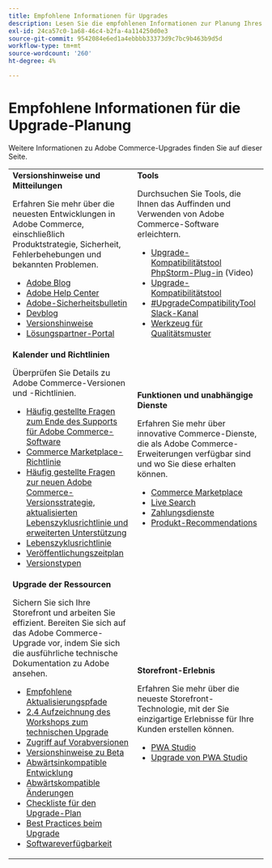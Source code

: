 ```yaml
---
title: Empfohlene Informationen für Upgrades
description: Lesen Sie die empfohlenen Informationen zur Planung Ihres Adobe Commerce-Upgrades.
exl-id: 24ca57c0-1a68-46c4-b2fa-4a114250d0e3
source-git-commit: 9542084e6ed1a4ebbbb33373d9c7bc9b463b9d5d
workflow-type: tm+mt
source-wordcount: '260'
ht-degree: 4%

---
```


# Empfohlene Informationen für die Upgrade-Planung

Weitere Informationen zu Adobe Commerce-Upgrades finden Sie auf dieser Seite.

<table>
  <tbody>
    <tr>
      <td><strong>Versionshinweise und Mitteilungen</strong>
        <p>Erfahren Sie mehr über die neuesten Entwicklungen in Adobe Commerce, einschließlich Produktstrategie, Sicherheit, Fehlerbehebungen und bekannten Problemen.</p>
          <ul>
            <li><a href="https://blog.adobe.com/">Adobe Blog</a></li>
            <li><a href="https://experienceleague.adobe.com/docs/commerce-knowledge-base/kb/overview.html">Adobe Help Center</a></li>
            <li><a href="https://helpx.adobe.com/security/security-bulletin.html">Adobe-Sicherheitsbulletin</a></li>
            <li><a href="https://community.magento.com/t5/Magento-DevBlog/bg-p/devblog">Devblog</a></li>
            <li><a href="https://experienceleague.adobe.com/docs/commerce-operations/release/notes/overview.html">Versionshinweise</a></li>
            <li><a href="https://solutionpartners.adobe.com/solution-partners.html">Lösungspartner-Portal</a></li>
          </ul>
        </td>
      <td><strong>Tools</strong>
        <p>Durchsuchen Sie Tools, die Ihnen das Auffinden und Verwenden von Adobe Commerce-Software erleichtern.</p>
          <ul>
            <li><a href="https://experienceleague.adobe.com/docs/commerce-learn/tutorials/uct-phpstorm.html">Upgrade-Kompatibilitätstool PhpStorm-Plug-in</a> (Video)</li>
            <li><a href="../upgrade-compatibility-tool/overview.md">Upgrade-Kompatibilitätstool</a></li>
            <li><a href="https://magentocommeng.slack.com/archives/C019Y143U9F">#UpgradeCompatibilityTool Slack-Kanal</a></li>
            <li><a href="../../tools/quality-patches-tool/usage.md">Werkzeug für Qualitätsmuster</a></li>
          </ul>
      </td>
    </tr>
    <tr>
      <td><strong>Kalender und Richtlinien</strong>
        <p>Überprüfen Sie Details zu Adobe Commerce-Versionen und -Richtlinien.</p>
          <ul>
            <li><a href="https://experienceleague.adobe.com/docs/commerce-knowledge-base/kb/faq/adobe-commerce-eos-policy-faq.html">Häufig gestellte Fragen zum Ende des Supports für Adobe Commerce-Software</a></li>
            <li><a href="https://developer.adobe.com/commerce/marketplace/guides/sellers/compatibility/requirements/">Commerce Marketplace-Richtlinie</a></li>
            <li><a href="https://experienceleague.adobe.com/docs/commerce-knowledge-base/kb/faq/adobe-commerce-release-strategy-lifecycle-policy.html">Häufig gestellte Fragen zur neuen Adobe Commerce-Versionsstrategie, aktualisierten Lebenszyklusrichtlinie und erweiterten Unterstützung</a></li>
            <li><a href="https://www.adobe.com/content/dam/cc/en/legal/terms/enterprise/pdfs/Adobe-Commerce-Software-Lifecycle-Policy.pdf">Lebenszyklusrichtlinie</a></li>
            <li><a href="../../release/schedule.md">Veröffentlichungszeitplan</a></li>
            <li><a href="../../release/versioning-policy.md">Versionstypen</a></li>
          </ul>
        </td>
      <td><strong>Funktionen und unabhängige Dienste</strong>
        <p>Erfahren Sie mehr über innovative Commerce-Dienste, die als Adobe Commerce-Erweiterungen verfügbar sind und wo Sie diese erhalten können.</p>
          <ul>
            <li><a href="https://marketplace.magento.com/">Commerce Marketplace</a></li>
            <li><a href="https://marketplace.magento.com/magento-live-search.html">Live Search</a></li>
            <li><a href="https://marketplace.magento.com/magento-payment-services.html">Zahlungsdienste</a></li>
            <li><a href="https://marketplace.magento.com/magento-product-recommendations.html">Produkt-Recommendations</a></li>
          </ul>
      </td>
    </tr>
    <tr>
      <td><strong>Upgrade der Ressourcen</strong>
        <p>Sichern Sie sich Ihre Storefront und arbeiten Sie effizient. Bereiten Sie sich auf das Adobe Commerce-Upgrade vor, indem Sie sich die ausführliche technische Dokumentation zu Adobe ansehen.</p>
          <ul>
            <li><a href="recommended-upgrade-paths.md">Empfohlene Aktualisierungspfade</a></li>
            <li><a href="https://experienceleague.adobe.com/docs/commerce-learn/tutorials/upgrade-workshop.html?lang=en">2.4 Aufzeichnung des Workshops zum technischen Upgrade</a></li>
            <li><a href="https://experienceleague.adobe.com/docs/commerce-knowledge-base/kb/troubleshooting/miscellaneous/cannot-access-the-latest-magento-commerce-pre-release.html">Zugriff auf Vorabversionen</a></li>
            <li><a href="../../release/beta.md">Versionshinweise zu Beta</a></li>
            <li><a href="https://developer.adobe.com/commerce/contributor/guides/code-contributions/backward-compatibility-policy/">Abwärtsinkompatible Entwicklung</a></li>
            <li><a href="https://developer.adobe.com/commerce/php/development/backward-incompatible-changes/highlights/">Abwärtskompatible Änderungen</a></li>
            <li><a href="../../implementation-playbook/best-practices/maintenance/upgrade-checklist.md">Checkliste für den Upgrade-Plan</a></li>
            <li><a href="../prepare/best-practices.md">Best Practices beim Upgrade</a></li>
            <li><a href="../../release/product-availability.md">Softwareverfügbarkeit</a></li>
          </ul>
      </td>
      <td><strong>Storefront-Erlebnis</strong>
        <p>Erfahren Sie mehr über die neueste Storefront-Technologie, mit der Sie einzigartige Erlebnisse für Ihre Kunden erstellen können.</p>
          <ul>
            <li><a href="https://developer.adobe.com/commerce/pwa-studio/">PWA Studio</a></li>
            <li><a href="https://developer.adobe.com/commerce/pwa-studio/guides/upgrading-versions">Upgrade von PWA Studio</a></li>
          </ul>
      </td>
    </tr>
  </tbody>
</table>

